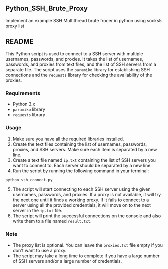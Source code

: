 ## Python_SSH_Brute_Proxy
Implement an example SSH Multithread brute frocer in  python using socks5 proxy list

## README

This Python script is used to connect to a SSH server with multiple usernames, passwords, and proxies. It takes the list of usernames, passwords, and proxies from text files, and the list of SSH servers from a separate file. The script uses the `paramiko` library for establishing SSH connections and the `requests` library for checking the availability of the proxies.

### Requirements
- Python 3.x
- `paramiko` library
- `requests` library

### Usage
1. Make sure you have all the required libraries installed.
2. Create the text files containing the list of usernames, passwords, proxies, and SSH servers. Make sure each item is separated by a new line.
3. Create a text file named `ip.txt` containing the list of SSH servers you want to connect to. Each server should be separated by a new line.
4. Run the script by running the following command in your terminal:

```
python ssh_connect.py
```

5. The script will start connecting to each SSH server using the given usernames, passwords, and proxies. If a proxy is not available, it will try the next one until it finds a working proxy. If it fails to connect to a server using all the provided credentials, it will move on to the next server in the `ip.txt` file.
6. The script will print the successful connections on the console and also write them to a file named `result.txt`.

### Note
- The proxy list is optional. You can leave the `proxies.txt` file empty if you don't want to use a proxy.
- The script may take a long time to complete if you have a large number of SSH servers and/or a large number of credentials.
